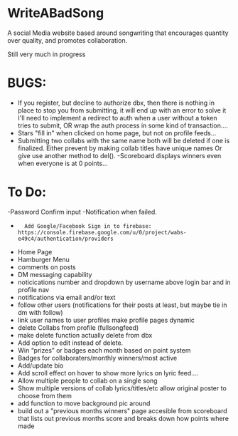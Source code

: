 # WriteABadSong
A social Media website based around songwriting that encourages quantity over quality, and promotes collaboration.

Still very much in progress 

# BUGS:
-   If you register, but decline to authorize dbx, then there is nothing in place to stop you from submitting, it will end up with an error
        to solve it I'll need to implement a redirect to auth when a user without a token tries to submit,
        OR wrap the auth process in some kind of transaction....
- Stars "fill in" when clicked on home page, but not on profile feeds...
- Submitting two collabs with the same name both will be deleted if one is finalized.
                Either prevent by making collab titles have unique names
                Or give use another method to del().
-Scoreboard displays winners even when everyone is at 0 points...

# To Do:

-Password Confirm input 
   -Notification when failed.

-       Add Google/Facebook Sign in to firebase: https://console.firebase.google.com/u/0/project/wabs-e49c4/authentication/providers

-   Home Page
-   Hamburger Menu
-   comments on posts
-   DM messaging capability
-   noticications number and dropdown by username above login bar and in profile nav
-   notifications via email and/or text
-   follow other users (notifications for their posts at least, but maybe tie in dm with follow)
-   link user names to user profiles make profile pages dynamic
-   delete Collabs from profile (fullsongfeed)
-   make delete function actually delete from dbx
-   Add option to edit instead of delete.
-   Win “prizes” or badges each month based on point system 
-   Badges for collaboraters/monthly winners/most active
-   Add/update bio
-   Add scroll effect on hover to show more lyrics on lyric feed....
- Allow multiple people to collab on a single song
- Show multiple versions of collab lyrics/titles/etc allow original poster to choose from them
- add function to move background pic around
- build out a "previous months winners" page accesible from scoreboard that lists out previous months score and breaks down how points where made



